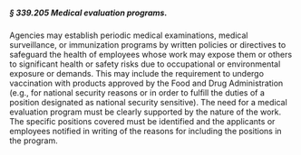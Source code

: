 ##### § 339.205 Medical evaluation programs. #####

Agencies may establish periodic medical examinations, medical surveillance, or immunization programs by written policies or directives to safeguard the health of employees whose work may expose them or others to significant health or safety risks due to occupational or environmental exposure or demands. This may include the requirement to undergo vaccination with products approved by the Food and Drug Administration (e.g., for national security reasons or in order to fulfill the duties of a position designated as national security sensitive). The need for a medical evaluation program must be clearly supported by the nature of the work. The specific positions covered must be identified and the applicants or employees notified in writing of the reasons for including the positions in the program.